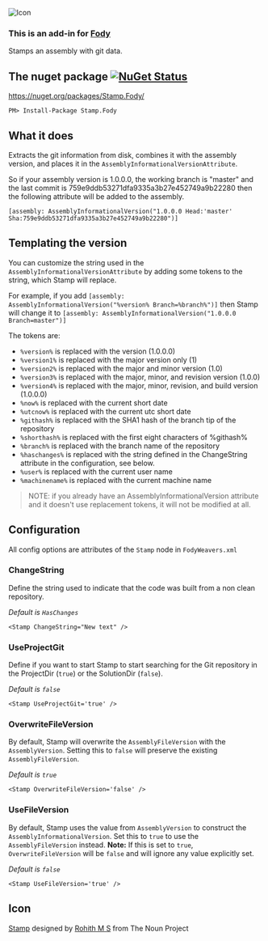 ![Icon](https://raw.github.com/Fody/Stamp/master/Icons/package_icon.png)

### This is an add-in for [Fody](https://github.com/Fody/Fody/) 

Stamps an assembly with git data.


## The nuget package  [![NuGet Status](http://img.shields.io/nuget/v/Stamp.Fody.svg?style=flat)](https://www.nuget.org/packages/Stamp.Fody/)

https://nuget.org/packages/Stamp.Fody/

    PM> Install-Package Stamp.Fody

## What it does 

Extracts the git information from disk, combines it with the assembly version, and places it in the `AssemblyInformationalVersionAttribute`.

So if your assembly version is 1.0.0.0, the working branch is "master" and the last commit is 759e9ddb53271dfa9335a3b27e452749a9b22280 then the following attribute will be added to the assembly.

    [assembly: AssemblyInformationalVersion("1.0.0.0 Head:'master' Sha:759e9ddb53271dfa9335a3b27e452749a9b22280")]

## Templating the version

You can customize the string used in the `AssemblyInformationalVersionAttribute` by adding some tokens to the string, which Stamp will replace.

For example, if you add `[assembly: AssemblyInformationalVersion("%version% Branch=%branch%")]` then Stamp will change it to `[assembly: AssemblyInformationalVersion("1.0.0.0 Branch=master")]`

The tokens are:
- `%version%` is replaced with the version (1.0.0.0)
- `%version1%` is replaced with the major version only (1)
- `%version2%` is replaced with the major and minor version (1.0)
- `%version3%` is replaced with the major, minor, and revision version (1.0.0)
- `%version4%` is replaced with the major, minor, revision, and build version (1.0.0.0)
- `%now%` is replaced with the current short date
- `%utcnow%` is replaced with the current utc short date
- `%githash%` is replaced with the SHA1 hash of the branch tip of the repository
- `%shorthash%` is replaced with the first eight characters of %githash%
- `%branch%` is replaced with the branch name of the repository
- `%haschanges%` is replaced with the string defined in the ChangeString attribute in the configuration, see below.
- `%user%` is replaced with the current user name
- `%machinename%` is replaced with the current machine name

> NOTE: if you already have an AssemblyInformationalVersion attribute and it doesn't use replacement tokens, it will not be modified at all.

## Configuration

All config options are attributes of the `Stamp` node in `FodyWeavers.xml`

### ChangeString

Define the string used to indicate that the code was built from a non clean repository.

*Default is `HasChanges`*

	<Stamp ChangeString="New text" />

### UseProjectGit

Define if you want to start Stamp to start searching for the Git repository in the ProjectDir (`true`) or the SolutionDir (`false`).

*Default is `false`*

	<Stamp UseProjectGit='true' />

### OverwriteFileVersion

By default, Stamp will overwrite the `AssemblyFileVersion` with the `AssemblyVersion`. Setting this to `false` will preserve the existing `AssemblyFileVersion`.

*Default is `true`*

	<Stamp OverwriteFileVersion='false' />

### UseFileVersion

By default, Stamp uses the value from `AssemblyVersion` to construct the `AssemblyInformationalVersion`. Set this to `true` to use the `AssemblyFileVersion` instead. **Note:** If this is set to `true`, `OverwriteFileVersion` will be `false` and will ignore any value explicitly set.

*Default is `false`*

	<Stamp UseFileVersion='true' />
	
## Icon

<a href="http://thenounproject.com/noun/stamp/#icon-No8787" target="_blank">Stamp</a> designed by <a href="http://thenounproject.com/rohithdezinr" target="_blank">Rohith M S</a> from The Noun Project
